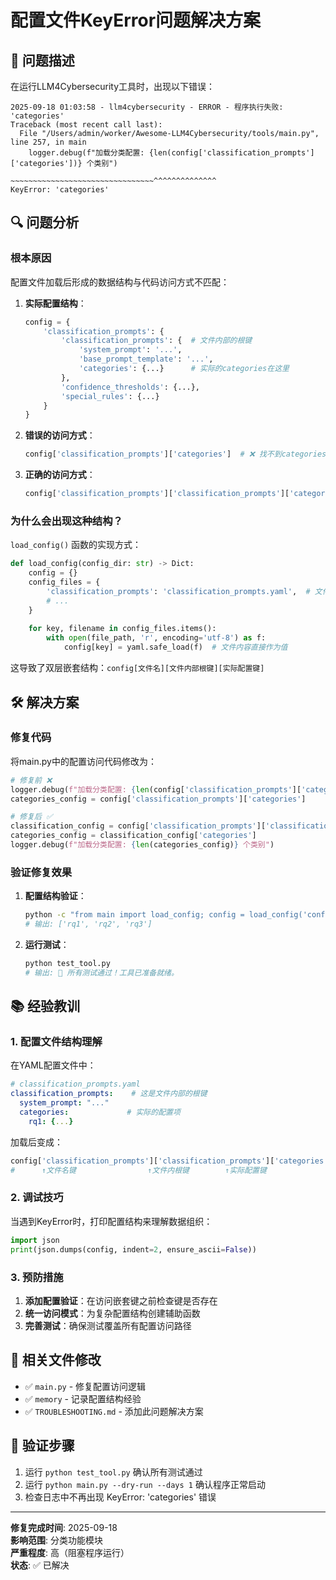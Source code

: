 # 配置文件KeyError问题解决方案

## 🐛 问题描述

在运行LLM4Cybersecurity工具时，出现以下错误：

```
2025-09-18 01:03:58 - llm4cybersecurity - ERROR - 程序执行失败: 'categories'
Traceback (most recent call last):
  File "/Users/admin/worker/Awesome-LLM4Cybersecurity/tools/main.py", line 257, in main
    logger.debug(f"加载分类配置: {len(config['classification_prompts']['categories'])} 个类别")
                                      ~~~~~~~~~~~~~~~~~~~~~~~~~~~~~~~~^^^^^^^^^^^^^^
KeyError: 'categories'
```

## 🔍 问题分析

### 根本原因

配置文件加载后形成的数据结构与代码访问方式不匹配：

1. **实际配置结构**：
   ```python
   config = {
       'classification_prompts': {
           'classification_prompts': {  # 文件内部的根键
               'system_prompt': '...',
               'base_prompt_template': '...',
               'categories': {...}      # 实际的categories在这里
           },
           'confidence_thresholds': {...},
           'special_rules': {...}
       }
   }
   ```

2. **错误的访问方式**：
   ```python
   config['classification_prompts']['categories']  # ❌ 找不到categories键
   ```

3. **正确的访问方式**：
   ```python
   config['classification_prompts']['classification_prompts']['categories']  # ✅ 正确
   ```

### 为什么会出现这种结构？

`load_config()` 函数的实现方式：

```python
def load_config(config_dir: str) -> Dict:
    config = {}
    config_files = {
        'classification_prompts': 'classification_prompts.yaml',  # 文件名作为顶层键
        # ...
    }
    
    for key, filename in config_files.items():
        with open(file_path, 'r', encoding='utf-8') as f:
            config[key] = yaml.safe_load(f)  # 文件内容直接作为值
```

这导致了双层嵌套结构：`config[文件名][文件内部根键][实际配置键]`

## 🛠️ 解决方案

### 修复代码

将main.py中的配置访问代码修改为：

```python
# 修复前 ❌
logger.debug(f"加载分类配置: {len(config['classification_prompts']['categories'])} 个类别")
categories_config = config['classification_prompts']['categories']

# 修复后 ✅  
classification_config = config['classification_prompts']['classification_prompts']
categories_config = classification_config['categories']
logger.debug(f"加载分类配置: {len(categories_config)} 个类别")
```

### 验证修复效果

1. **配置结构验证**：
   ```bash
   python -c "from main import load_config; config = load_config('config/'); print(list(config['classification_prompts']['classification_prompts']['categories'].keys()))"
   # 输出: ['rq1', 'rq2', 'rq3']
   ```

2. **运行测试**：
   ```bash
   python test_tool.py
   # 输出: 🎉 所有测试通过！工具已准备就绪。
   ```

## 📚 经验教训

### 1. 配置文件结构理解

在YAML配置文件中：
```yaml
# classification_prompts.yaml
classification_prompts:    # 这是文件内部的根键
  system_prompt: "..."
  categories:             # 实际的配置项
    rq1: {...}
```

加载后变成：
```python
config['classification_prompts']['classification_prompts']['categories']
#      ↑文件名键                ↑文件内根键        ↑实际配置键
```

### 2. 调试技巧

当遇到KeyError时，打印配置结构来理解数据组织：

```python
import json
print(json.dumps(config, indent=2, ensure_ascii=False))
```

### 3. 预防措施

1. **添加配置验证**：在访问嵌套键之前检查键是否存在
2. **统一访问模式**：为复杂配置结构创建辅助函数
3. **完善测试**：确保测试覆盖所有配置访问路径

## 🔧 相关文件修改

- ✅ `main.py` - 修复配置访问逻辑
- ✅ `memory` - 记录配置结构经验
- ✅ `TROUBLESHOOTING.md` - 添加此问题解决方案

## 🎯 验证步骤

1. 运行 `python test_tool.py` 确认所有测试通过
2. 运行 `python main.py --dry-run --days 1` 确认程序正常启动
3. 检查日志中不再出现 KeyError: 'categories' 错误

---

**修复完成时间**: 2025-09-18  
**影响范围**: 分类功能模块  
**严重程度**: 高（阻塞程序运行）  
**状态**: ✅ 已解决